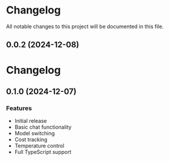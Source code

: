 # Changelog

All notable changes to this project will be documented in this file.

## 0.0.2 (2024-12-08)

# Changelog

## 0.1.0 (2024-12-07)

### Features
- Initial release
- Basic chat functionality
- Model switching
- Cost tracking
- Temperature control
- Full TypeScript support
